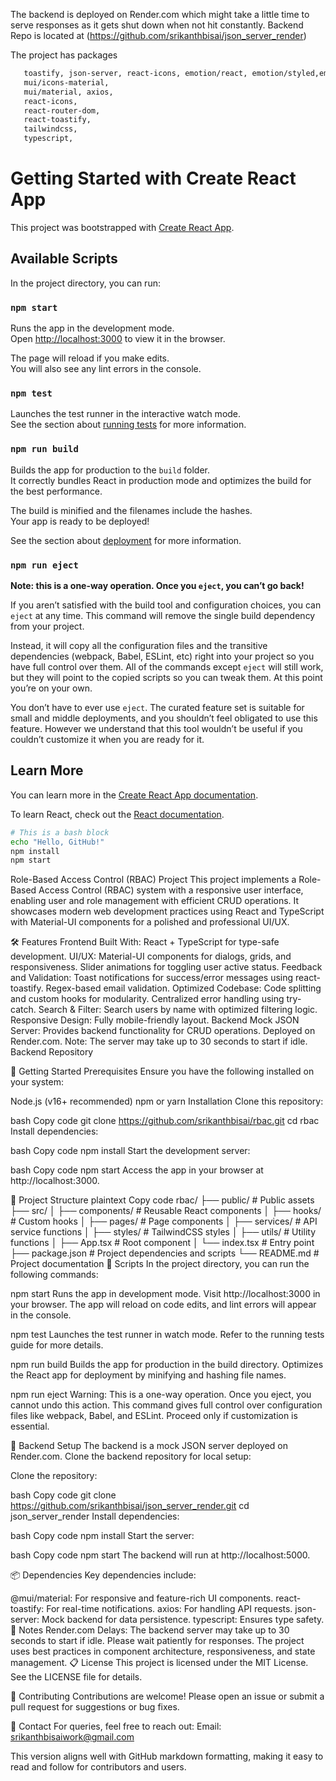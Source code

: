 The backend is deployed on Render.com which might take a little time to serve responses as it gets shut down when not hit constantly.
Backend Repo is located at (https://github.com/srikanthbisai/json_server_render)

The project has packages 
 ```bash
    toastify, json-server, react-icons, emotion/react, emotion/styled,emotion/styled,
    mui/icons-material,
    mui/material, axios,
    react-icons,
    react-router-dom,
    react-toastify,
    tailwindcss,
    typescript,
```
# Getting Started with Create React App

This project was bootstrapped with [Create React App](https://github.com/facebook/create-react-app).

## Available Scripts

In the project directory, you can run:

### `npm start`

Runs the app in the development mode.\
Open [http://localhost:3000](http://localhost:3000) to view it in the browser.

The page will reload if you make edits.\
You will also see any lint errors in the console.

### `npm test`

Launches the test runner in the interactive watch mode.\
See the section about [running tests](https://facebook.github.io/create-react-app/docs/running-tests) for more information.

### `npm run build`

Builds the app for production to the `build` folder.\
It correctly bundles React in production mode and optimizes the build for the best performance.

The build is minified and the filenames include the hashes.\
Your app is ready to be deployed!

See the section about [deployment](https://facebook.github.io/create-react-app/docs/deployment) for more information.

### `npm run eject`

**Note: this is a one-way operation. Once you `eject`, you can’t go back!**

If you aren’t satisfied with the build tool and configuration choices, you can `eject` at any time. This command will remove the single build dependency from your project.

Instead, it will copy all the configuration files and the transitive dependencies (webpack, Babel, ESLint, etc) right into your project so you have full control over them. All of the commands except `eject` will still work, but they will point to the copied scripts so you can tweak them. At this point you’re on your own.

You don’t have to ever use `eject`. The curated feature set is suitable for small and middle deployments, and you shouldn’t feel obligated to use this feature. However we understand that this tool wouldn’t be useful if you couldn’t customize it when you are ready for it.

## Learn More

You can learn more in the [Create React App documentation](https://facebook.github.io/create-react-app/docs/getting-started).

To learn React, check out the [React documentation](https://reactjs.org/).


```bash
# This is a bash block
echo "Hello, GitHub!"
npm install
npm start
```




Role-Based Access Control (RBAC) Project
This project implements a Role-Based Access Control (RBAC) system with a responsive user interface, enabling user and role management with efficient CRUD operations. It showcases modern web development practices using React and TypeScript with Material-UI components for a polished and professional UI/UX.

🛠️ Features
Frontend
Built With: React + TypeScript for type-safe development.
UI/UX:
Material-UI components for dialogs, grids, and responsiveness.
Slider animations for toggling user active status.
Feedback and Validation:
Toast notifications for success/error messages using react-toastify.
Regex-based email validation.
Optimized Codebase:
Code splitting and custom hooks for modularity.
Centralized error handling using try-catch.
Search & Filter:
Search users by name with optimized filtering logic.
Responsive Design:
Fully mobile-friendly layout.
Backend
Mock JSON Server:
Provides backend functionality for CRUD operations.
Deployed on Render.com. Note: The server may take up to 30 seconds to start if idle.
Backend Repository

🚀 Getting Started
Prerequisites
Ensure you have the following installed on your system:

Node.js (v16+ recommended)
npm or yarn
Installation
Clone this repository:

bash
Copy code
git clone https://github.com/srikanthbisai/rbac.git
cd rbac
Install dependencies:

bash
Copy code
npm install
Start the development server:

bash
Copy code
npm start
Access the app in your browser at http://localhost:3000.

📂 Project Structure
plaintext
Copy code
rbac/
├── public/          # Public assets
├── src/
│   ├── components/  # Reusable React components
│   ├── hooks/       # Custom hooks
│   ├── pages/       # Page components
│   ├── services/    # API service functions
│   ├── styles/      # TailwindCSS styles
│   ├── utils/       # Utility functions
│   ├── App.tsx      # Root component
│   └── index.tsx    # Entry point
├── package.json     # Project dependencies and scripts
└── README.md        # Project documentation
📜 Scripts
In the project directory, you can run the following commands:

npm start
Runs the app in development mode.
Visit http://localhost:3000 in your browser.
The app will reload on code edits, and lint errors will appear in the console.

npm test
Launches the test runner in watch mode.
Refer to the running tests guide for more details.

npm run build
Builds the app for production in the build directory.
Optimizes the React app for deployment by minifying and hashing file names.

npm run eject
Warning: This is a one-way operation. Once you eject, you cannot undo this action.
This command gives full control over configuration files like webpack, Babel, and ESLint. Proceed only if customization is essential.

🔗 Backend Setup
The backend is a mock JSON server deployed on Render.com.
Clone the backend repository for local setup:

Clone the repository:

bash
Copy code
git clone https://github.com/srikanthbisai/json_server_render.git
cd json_server_render
Install dependencies:

bash
Copy code
npm install
Start the server:

bash
Copy code
npm start
The backend will run at http://localhost:5000.

📦 Dependencies
Key dependencies include:

@mui/material: For responsive and feature-rich UI components.
react-toastify: For real-time notifications.
axios: For handling API requests.
json-server: Mock backend for data persistence.
typescript: Ensures type safety.
📝 Notes
Render.com Delays: The backend server may take up to 30 seconds to start if idle. Please wait patiently for responses.
The project uses best practices in component architecture, responsiveness, and state management.
📋 License
This project is licensed under the MIT License. See the LICENSE file for details.

🤝 Contributing
Contributions are welcome! Please open an issue or submit a pull request for suggestions or bug fixes.

📧 Contact
For queries, feel free to reach out:
Email: srikanthbisaiwork@gmail.com

This version aligns well with GitHub markdown formatting, making it easy to read and follow for contributors and users.
